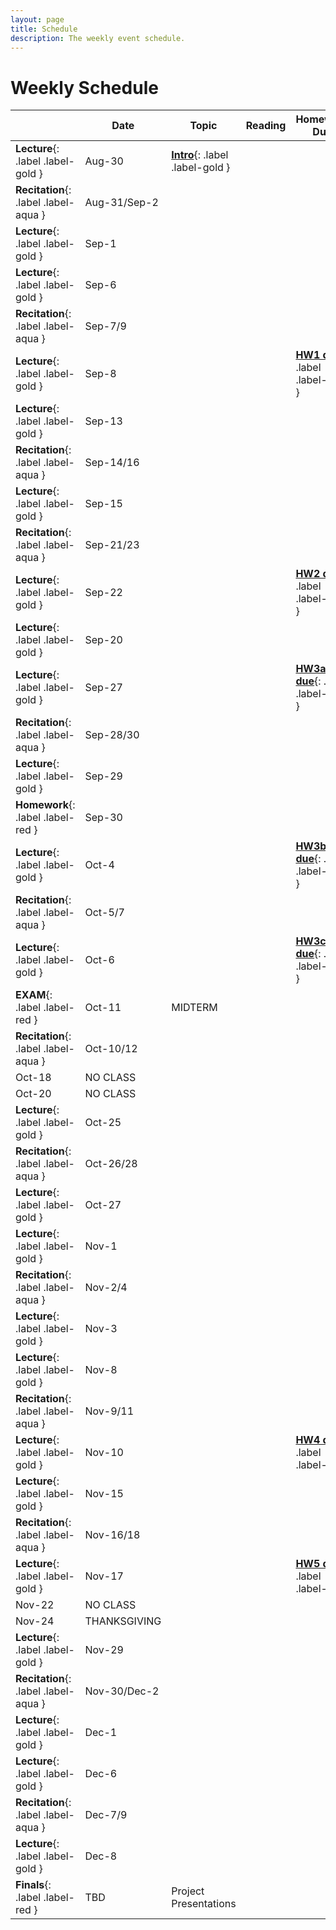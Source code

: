 ```yaml
---
layout: page
title: Schedule
description: The weekly event schedule.
---
```


# Weekly Schedule
<!-- 
{% for schedule in site.schedules %}
{{ schedule }}
{% endfor %} -->


<!--
**[Intro](assets/pdfs/01-introduction.pdf)**{: .label .label-gold }
**[Docker](assets/pdfs/recitation-1.pdf)**{: .label .label-aqua }
**[Metrics and Measurement](assets/pdfs/02-measurement.pdf)**{: .label .label-gold }
**[Case Study 737MAX](assets/pdfs/03-boeing-casestudy.pdf)**{: .label .label-gold } | **[news article](https://www.seattletimes.com/business/boeing-aerospace/failed-certification-faa-missed-safety-issues-in-the-737-max-system-implicated-in-the-lion-air-crash/)**{: .label .label-blue}
**[Tools for collaborative software development](assets/pdfs/recitation-2-gitcollaboration.pdf)**{: .label .label-aqua}
**[Milestones, estimation, planning](assets/pdfs/04-process.pdf)**{: .label .label-gold }   
**[Software Archaeology](assets/pdfs/05-code-archaeology.pdf)**{: .label .label-gold }
**[Software Archaeology](assets/pdfs/recitation-3.pdf)**{: .label .label-aqua }
**[Requirements: Concepts and Challenges](assets/pdfs/06-RequirementsIntroConcepts.pdf)**{: .label .label-gold } 
**[Requirements: Elicitation and Documentation](assets/pdfs/07-Req-interviews-risk.pdf)**{: .label .label-gold }
**[Requirements Interviews](assets/pdfs/recitation-4.pdf)**{: .label .label-aqua }
**[SE4ML](assets/pdfs/08-SE_4_ML.pdf)**{: .label .label-gold }
**[Ethics](assets/pdfs/09-Ethics.pdf)**{: .label .label-gold } 
**[Requirements/terrible stakeholders](assets/pdfs/recitation-5.pdf)**{: .label .label-aqua }
**[Architecture: Intro and Overview](assets/pdfs/10-Intro-to-Arch.pdf)**{: .label .label-gold } 
**[Architecture: Microservices](assets/pdfs/11-microservices.pdf)**{: .label .label-gold }
Midterm review: **[2020](assets/pdfs/midterm-2020.pdf)**{: .label .label-aqua} **[2019](assets/pdfs/midterm-2019.pdf)**{: .label .label-aqua}
**[Architecture: Design Docs](assets/pdfs/12-arch-design-docs.pdf)**{: .label .label-gold } 
**[Architecture: Devops](assets/pdfs/13-devops.pdf)**{: .label .label-gold } 
**[Team Dysfunction](assets/pdfs/recitation-6-team-dysfunction.pdf)**{: .label .label-aqua}
**[Teams](assets/pdfs/14-teams-process.pdf)**{: .label .label-gold }
**[Process](assets/pdfs/15-process-in-SE.pdf)**{: .label .label-gold } 
**[Machine Learning](assets/pdfs/recitation-7.pdf)**{: .label .label-aqua} 
**[QA: Intro to Testing](assets/pdfs/16-testing-intro.pdf)**{: .label .label-gold } | **[SE at Google, Chapter 11](https://abseil.io/resources/swe_at_google.2.pdf)**{: .label .label-blue}
**[QA: Testing Strategies](assets/pdfs/17-testing-strategies.pdf)**{: .label .label-gold }  | **[SE at Google, Chapter 12—13](https://abseil.io/resources/swe_at_google.2.pdf)**{: .label .label-blue} 
**[QA: Dynamic Analysis and Random Testing](assets/pdfs/18-dynamic-analysis.pdf)**{: .label .label-gold } |
**[QA: Static Analysis](assets/pdfs/19-static-analysis.pdf)**{: .label .label-gold} 
 **[QA: ML explanability](assets/pdfs/20-ML-QA.pdf)**{: .label .label-gold}
 **[QA: ML fairness](assets/pdfs/21-ML-Fairness.pdf)**{: .label .label-gold}
 **[Open Source](assets/pdfs/22a-OpenSource.pdf)**{: .label .label-gold} **[Dependencies](assets/pdfs/22b-dependencies.pdf)**{: .label .label-gold} | **[SE at Google, Chapter 21](https://abseil.io/resources/swe_at_google.2.pdf)**{: .label .label-blue}
-->

 &nbsp; | Date    |  Topic                                 | Reading | Homework Due
---------| ------- |  ------------------------------------- | -------- | -----------
**Lecture**{: .label .label-gold } | Aug-30  | **[Intro](assets/pdfs/01-introduction.pdf)**{: .label .label-gold }
**Recitation**{: .label .label-aqua } | Aug-31/Sep-2   | 
**Lecture**{: .label .label-gold } | Sep-1   | 
**Lecture**{: .label .label-gold } | Sep-6	|	
**Recitation**{: .label .label-aqua } | Sep-7/9   | 
**Lecture**{: .label .label-gold }  | Sep-8	|	| | **[HW1 due](/assignments/hw1)**{: .label .label-red }
**Lecture**{: .label .label-gold } | Sep-13	|	
**Recitation**{: .label .label-aqua } | Sep-14/16   | 
**Lecture**{: .label .label-gold } | Sep-15	|	 
**Recitation**{: .label .label-aqua } | Sep-21/23   | 
**Lecture**{: .label .label-gold } | Sep-22	|	| | **[HW2 due](/assignments/hw2)**{: .label .label-red }
**Lecture**{: .label .label-gold } | Sep-20 |   
**Lecture**{: .label .label-gold } | Sep-27	|	 | | **[HW3a due](/assignments/hw3)**{: .label .label-red }
**Recitation**{: .label .label-aqua } | Sep-28/30   | 
**Lecture**{: .label .label-gold } | Sep-29	|	
**Homework**{: .label .label-red } | Sep-30 |
**Lecture**{: .label .label-gold } | Oct-4	|	| | **[HW3b due](/assignments/hw3)**{: .label .label-red }
**Recitation**{: .label .label-aqua } | Oct-5/7   | 
**Lecture**{: .label .label-gold } | Oct-6	|	 | | **[HW3c due](/assignments/hw3)**{: .label .label-red }
**EXAM**{: .label .label-red } | Oct-11	|	MIDTERM 
**Recitation**{: .label .label-aqua } | Oct-10/12   | 
| Oct-18	|	NO CLASS
| Oct-20    |   NO CLASS
**Lecture**{: .label .label-gold } |  Oct-25 | 
**Recitation**{: .label .label-aqua } | Oct-26/28   | 
**Lecture**{: .label .label-gold } | Oct-27	|	
**Lecture**{: .label .label-gold } | Nov-1	|	 
**Recitation**{: .label .label-aqua } | Nov-2/4   | 
**Lecture**{: .label .label-gold }| Nov-3	|	| |
**Lecture**{: .label .label-gold } | Nov-8		| 
**Recitation**{: .label .label-aqua } | Nov-9/11   | 
**Lecture**{: .label .label-gold } |  Nov-10	|	| | **[HW4 due](/assignments/hw4)**{: .label .label-red}
**Lecture**{: .label .label-gold } | Nov-15	|	
**Recitation**{: .label .label-aqua } | Nov-16/18   | 
**Lecture**{: .label .label-gold } | Nov-17	|	 |    |   **[HW5 due](/assignments/hw5)**{: .label .label-red} 
| Nov-22    |   NO CLASS   
| Nov-24    |   THANKSGIVING
**Lecture**{: .label .label-gold } | Nov-29	|	
**Recitation**{: .label .label-aqua } | Nov-30/Dec-2   | 
**Lecture**{: .label .label-gold } | Dec-1	|	
**Lecture**{: .label .label-gold } | Dec-6	|	
**Recitation**{: .label .label-aqua } | Dec-7/9   | 
**Lecture**{: .label .label-gold } | Dec-8	|
**Finals**{: .label .label-red } | TBD	|	Project Presentations
